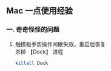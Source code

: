 ## Mac 一点使用经验

### 一. 奇奇怪怪的问题
1. 触摸板手势操作间歇失效，重启后恢复  
    杀掉 【Dock】 进程
    ```sh
    killall Dock    
    ```
